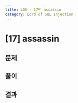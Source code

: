 ```yaml
---
title: LOS - 17번 assassin
category: Lord of SQL Injection
---
```


# [17] assassin

## 문제

## 풀이

## 결과